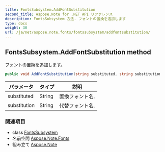 ```yaml
---
title: FontsSubsystem.AddFontSubstitution
second_title: Aspose.Note for .NET API リファレンス
description: FontsSubsystem 方法. フォントの置換を追加します
type: docs
weight: 30
url: /ja/net/aspose.note.fonts/fontssubsystem/addfontsubstitution/
---
```

## FontsSubsystem.AddFontSubstitution method

フォントの置換を追加します。

```csharp
public void AddFontSubstitution(string substituted, string substitution)
```

| パラメータ | タイプ | 説明 |
| --- | --- | --- |
| substituted | String | 置換フォント名. |
| substitution | String | 代替フォント名. |

### 関連項目

* class [FontsSubsystem](../)
* 名前空間 [Aspose.Note.Fonts](../../fontssubsystem/)
* 組み立て [Aspose.Note](../../../)


